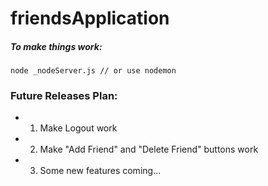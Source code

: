 friendsApplication
==================
##### To make things work:

    node _nodeServer.js // or use nodemon
    
### Future Releases Plan:

- 1. Make Logout work
- 2. Make "Add Friend" and "Delete Friend" buttons work
- 3. Some new features coming...
